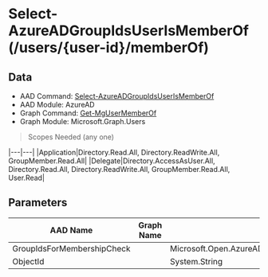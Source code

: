 # Select-AzureADGroupIdsUserIsMemberOf (/users/{user-id}/memberOf)

## Data

+ AAD Command: [Select-AzureADGroupIdsUserIsMemberOf](https://docs.microsoft.com/en-us/powershell/module/AzureAD/Select-AzureADGroupIdsUserIsMemberOf)
+ AAD Module: AzureAD
+ Graph Command: [Get-MgUserMemberOf](https://docs.microsoft.com/en-us/powershell/module/Microsoft.Graph.Users/Get-MgUserMemberOf)
+ Graph Module: Microsoft.Graph.Users

> Scopes Needed (any one)

|---|---|
|Application|Directory.Read.All, Directory.ReadWrite.All, GroupMember.Read.All|
|Delegate|Directory.AccessAsUser.All, Directory.Read.All, Directory.ReadWrite.All, GroupMember.Read.All, User.Read|

## Parameters

|AAD Name|Graph Name|AAD Type|Graph Type|Infos|
|---|---|---|---|---|
|GroupIdsForMembershipCheck||Microsoft.Open.AzureAD.Model.GroupIdsForMembershipCheck|||
|ObjectId||System.String|||

